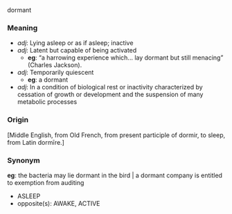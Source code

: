 dormant
### Meaning
+ _adj_: Lying asleep or as if asleep; inactive
+ _adj_: Latent but capable of being activated
	+ __eg__: “a harrowing experience which... lay dormant but still menacing” (Charles Jackson).
+ _adj_: Temporarily quiescent
	+ __eg__: a dormant
+ _adj_: In a condition of biological rest or inactivity characterized by cessation of growth or development and the suspension of many metabolic processes

### Origin

[Middle English, from Old French, from present participle of dormir, to sleep, from Latin dormīre.]

### Synonym

__eg__: the bacteria may lie dormant in the bird | a dormant company is entitled to exemption from auditing

+ ASLEEP
+ opposite(s): AWAKE, ACTIVE


